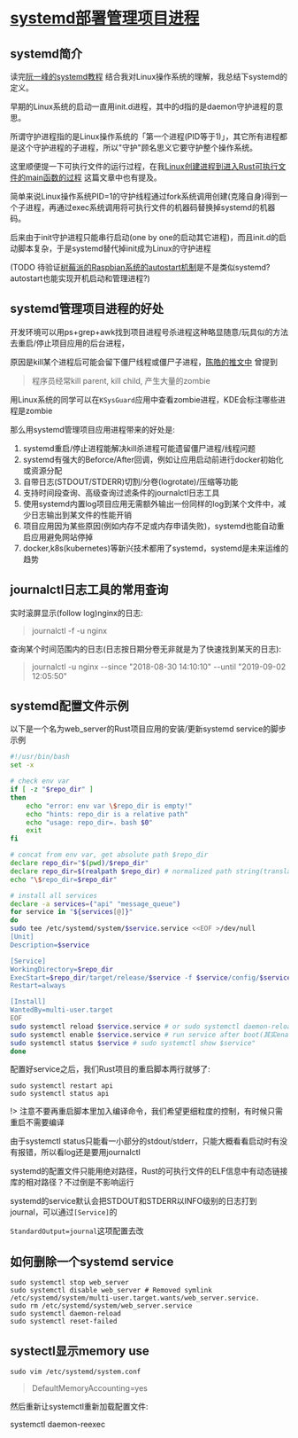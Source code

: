 # [systemd部署管理项目进程](/2020/11/systemd.md)

## systemd简介

读完[阮一峰的systemd教程](http://www.ruanyifeng.com/blog/2016/03/systemd-tutorial-commands.html)
结合我对Linux操作系统的理解，我总结下systemd的定义。

早期的Linux系统的启动一直用init.d进程，其中的d指的是daemon守护进程的意思。

所谓守护进程指的是Linux操作系统的「第一个进程(PID等于1)」，其它所有进程都是这个守护进程的子进程，所以"守护"顾名思义它要守护整个操作系统。

这里顺便提一下可执行文件的运行过程，在我[Linux创建进程到进入Rust可执行文件的main函数的过程](/notes/linux/from_fork_exec_to_rust_main.md)
这篇文章中也有提及。

简单来说Linux操作系统PID=1的守护线程通过fork系统调用创建(克隆自身)得到一个子进程，再通过exec系统调用将可执行文件的机器码替换掉systemd的机器码。

后来由于init守护进程只能串行启动(one by one的启动其它进程)，而且init.d的启动脚本复杂，于是systemd替代掉init成为Linux的守护进程

(TODO 待验证[树莓派的Raspbian系统的autostart机制](https://www.raspberrypi.org/forums/viewtopic.php?t=18968)是不是类似systemd?autostart也能实现开机启动和管理进程?)

## systemd管理项目进程的好处

开发环境可以用ps+grep+awk找到项目进程号杀进程这种略显随意/玩具似的方法去重启/停止项目应用的后台进程，

原因是kill某个进程后可能会留下僵尸线程或僵尸子进程，[陈皓的推文中](https://twitter.com/haoel/status/1318931574591647744)
曾提到

> 程序员经常kill parent, kill child, 产生大量的zombie

用Linux系统的同学可以在`KSysGuard`应用中查看zombie进程，KDE会标注哪些进程是zombie

那么用systemd管理项目应用进程带来的好处是: 

1. systemd重启/停止进程能解决kill杀进程可能遗留僵尸进程/线程问题
2. systemd有强大的Beforce/After回调，例如让应用启动前进行docker初始化或资源分配
3. 自带日志(STDOUT/STDERR)切割/分卷(logrotate)/压缩等功能
4. 支持时间段查询、高级查询过滤条件的journalctl日志工具
5. 使用systemd内置log项目应用无需额外输出一份同样的log到某个文件中，减少日志输出到某文件的性能开销
6. 项目应用因为某些原因(例如内存不足或内存申请失败)，systemd也能自动重启应用避免网站停掉
7. docker,k8s(kubernetes)等新兴技术都用了systemd，systemd是未来运维的趋势

## journalctl日志工具的常用查询

实时滚屏显示(follow log)nginx的日志:

> journalctl -f -u nginx

查询某个时间范围内的日志(日志按日期分卷无非就是为了快速找到某天的日志):

> journalctl -u nginx --since "2018-08-30 14:10:10" --until "2019-09-02 12:05:50"

## systemd配置文件示例

以下是一个名为web_server的Rust项目应用的安装/更新systemd service的脚步示例

```bash
#!/usr/bin/bash
set -x

# check env var
if [ -z "$repo_dir" ]
then
    echo "error: env var \$repo_dir is empty!"
    echo "hints: repo_dir is a relative path"
    echo "usage: repo_dir=. bash $0"
    exit
fi

# concat from env var, get absolute path $repo_dir
declare repo_dir="$(pwd)/$repo_dir"
declare repo_dir=$(realpath $repo_dir) # normalized path string(translate all `..`)
echo "\$repo_dir=$repo_dir"

# install all services
declare -a services=("api" "message_queue")
for service in "${services[@]}"
do
sudo tee /etc/systemd/system/$service.service <<EOF >/dev/null
[Unit]
Description=$service

[Service]
WorkingDirectory=$repo_dir
ExecStart=$repo_dir/target/release/$service -f $service/config/$service.toml
Restart=always

[Install]
WantedBy=multi-user.target
EOF
sudo systemctl reload $service.service # or sudo systemctl daemon-reload
sudo systemctl enable $service.service # run service after boot(其实enable就是开机启动该service的意思)
sudo systemctl status $service # sudo systemctl show $service"
done
```

配置好service之后，我们Rust项目的重启脚本两行就够了:

```
sudo systemctl restart api
sudo systemctl status api
```

!> 注意不要再重启脚本里加入编译命令，我们希望更细粒度的控制，有时候只需重启不需要编译

由于systemctl status只能看一小部分的stdout/stderr，只能大概看看启动时有没有报错，所以看log还是要用journalctl

systemd的配置文件只能用绝对路径，Rust的可执行文件的ELF信息中有动态链接库的相对路径？不过倒是不影响运行

systemd的service默认会把STDOUT和STDERR以INFO级别的日志打到journal，可以通过`[Service]`的

`StandardOutput=journal`这项配置去改

## 如何删除一个systemd service

```
sudo systemctl stop web_server
sudo systemctl disable web_server # Removed symlink /etc/systemd/system/multi-user.target.wants/web_server.service.
sudo rm /etc/systemd/system/web_server.service
sudo systemctl daemon-reload
sudo systemctl reset-failed
```

## systectl显示memory use

`sudo vim /etc/systemd/system.conf`

> DefaultMemoryAccounting=yes

然后重新让systemctl重新加载配置文件:

systemctl daemon-reexec
